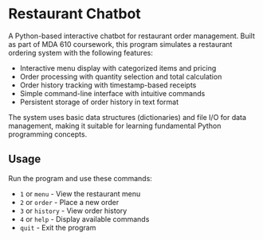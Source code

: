 # Restaurant Chatbot

A Python-based interactive chatbot for restaurant order management. Built as part of MDA 610 coursework, this program simulates a restaurant ordering system with the following features:

- Interactive menu display with categorized items and pricing
- Order processing with quantity selection and total calculation  
- Order history tracking with timestamp-based receipts
- Simple command-line interface with intuitive commands
- Persistent storage of order history in text format

The system uses basic data structures (dictionaries) and file I/O for data management, making it suitable for learning fundamental Python programming concepts.

## Usage

Run the program and use these commands:

- `1` or `menu` - View the restaurant menu
- `2` or `order` - Place a new order
- `3` or `history` - View order history  
- `4` or `help` - Display available commands
- `quit` - Exit the program
